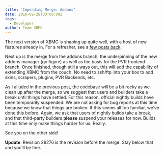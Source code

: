 ```yaml
---
title: 'Impending Merge: Addons'
date: 2010-02-28T03:00:00Z
tags:
  - Developer
author: Team XBMC
---
```

The next version of XBMC is shaping up quite well, with a host of new features already in. For a refresher, see a [few posts back](/article/coming-soon).

 Next up is the merge from the addons branch, the underpinning of the new addons manager (go figure) as well as the basis for the PVR frontend branch. Once finished, though still a ways out, this will add the capability of extending XBMC from the couch. No need to ssh/ftp into your box to add skins, scrapers, plugins, PVR Backends, etc.

 As I alluded in the previous post, the codebase will be a bit rocky as we clean up after the merge, so we suggest that users and builders take a break until things have settled. For this reason, official nightly builds have been temporarily suspended. We are not asking for bug reports at this time because we know that things are broken. If this seems all too familiar, we’ve [done this before](/team-xbmc/2009/08/27/impending-merge-likely-temporary-breakage). Again, we ask that users of nightly builds take a break, and that third-party builders **please** suspend your releases for now. Builds at this time only make things harder for us. Really.

 See you on the other side!

 **Update**: Revision 28276 is the revision before the merge. Stay below that and you’ll be fine.

 